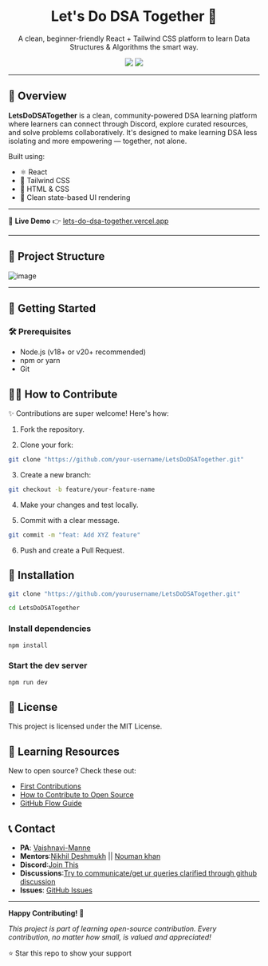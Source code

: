 <div align="center">
  <h1>Let's Do DSA Together 🚀</h1>
  <p>A clean, beginner-friendly React + Tailwind CSS platform to learn Data Structures & Algorithms the smart way.</p>

  <img src="https://img.shields.io/badge/Made%20with-React-blue?style=for-the-badge" />
  <img src="https://img.shields.io/badge/Level-Beginner%20Friendly-success?style=for-the-badge" />
</div>

---

## 📖 Overview

**LetsDoDSATogether** is a clean, community-powered DSA learning platform where learners can connect through Discord, explore curated resources, and solve problems collaboratively. It's designed to make learning DSA less isolating and more empowering — together, not alone.

Built using:
- ⚛️ React
- 💨 Tailwind CSS
- 🧾 HTML & CSS
- 🎯 Clean state-based UI rendering

---

🚀 **Live Demo** 👉 [lets-do-dsa-together.vercel.app](https://lets-do-dsa-together.vercel.app)

---

## 📂 Project Structure

![image](https://github.com/user-attachments/assets/faa606b0-4366-46ad-9304-d334250764f6)

---

## 🚀 Getting Started

### 🛠️ Prerequisites

- Node.js (v18+ or v20+ recommended)
- npm or yarn
- Git


## 🙋‍♀ How to Contribute

✨ Contributions are super welcome! Here's how:

1. Fork the repository.

2. Clone your fork:

```bash
git clone "https://github.com/your-username/LetsDoDSATogether.git"
```

3. Create a new branch:

```bash
git checkout -b feature/your-feature-name
```

4. Make your changes and test locally.

5. Commit with a clear message.

```bash
git commit -m "feat: Add XYZ feature"
```

6. Push and create a Pull Request.

## 🔧 Installation
```bash
git clone "https://github.com/yourusername/LetsDoDSATogether.git"

cd LetsDoDSATogether
```

### Install dependencies
```bash
npm install
```

### Start the dev server
```bash
npm run dev
``` 
## 📄 License
This project is licensed under the MIT License.


## 🌱 Learning Resources

New to open source? Check these out:
- [First Contributions](https://firstcontributions.github.io/)
- [How to Contribute to Open Source](https://opensource.guide/how-to-contribute/)
- [GitHub Flow Guide](https://guides.github.com/introduction/flow/)


## 📞 Contact

- **PA**: [Vaishnavi-Manne](https://discord.gg/sP8DmnMh)
- **Mentors**:[Nikhil Deshmukh](https://www.linkedin.com/in/nikhil-d-deshmukh/) || [Nouman khan](https://www.linkedin.com/in/nouman-khan-95923a256/)
- **Discord**:[Join This](https://chat.whatsapp.com/Iy7ybWuY2zA0oZhqq0U5vv)
- **Discussions**:[Try to communicate/get ur queries clarified through github discussion](https://github.com/Vaishnavi-Manne/LetsDoDsaTogether/discussions)
- **Issues**: [GitHub Issues](https://github.com/Vaishnavi-Manne/LetsDoDsaTogether/issues)

---

**Happy Contributing! 🎉**

*This project is part of learning open-source contribution. Every contribution, no matter how small, is valued and appreciated!*

⭐ Star this repo to show your support
